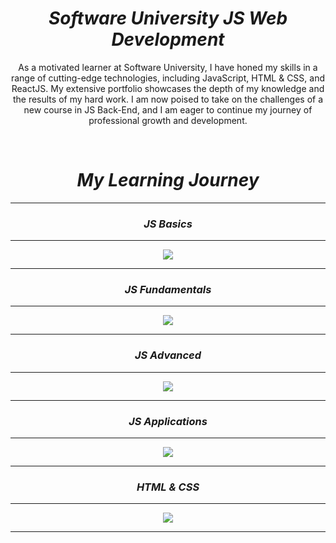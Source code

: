 <h1 align="center"><i>Software University JS Web Development</i></h1>

<p align="center">As a motivated learner at Software University, I have honed my skills in a range of cutting-edge technologies, including JavaScript, HTML & CSS, and ReactJS. My extensive portfolio showcases the depth of my knowledge and the results of my hard work. I am now poised to take on the challenges of a new course in JS Back-End, and I am eager to continue my journey of professional growth and development.
</p>

<br/>

<h1 align="center"><i>My Learning Journey</i></h1>
<hr />
<h3 align="center"><i>JS Basics</i></h3>
<hr />
 <p align="center">
  <a href="https://softuni.bg/certificates/details/116945/0c8b1dd6">
    <img src="./certificates/Programming Basics - September 2021 - Certificate.jpeg" />
  </a>
 <p>
  <hr />
  <h3 align="center"><i>JS Fundamentals</i></h3>
  <hr />
 <p align="center">
  <a href="https://softuni.bg/certificates/details/129612/c0471c72">
    <img src="./certificates/Programming Fundamentals with JS - January 2022 - Certificate.jpeg" />
  </a>
 <p>
    <hr />
     <h3 align="center"><i>JS Advanced</i></h3>
    <hr />
  <p align="center">
  <a href="https://softuni.bg/certificates/details/136483/e5cc5af0">
    <img src="./certificates/JSAdvanced-May-2022 - Certificate.jpeg" />
  </a>
 <p>
    <hr />
        <h3 align="center"><i>JS Applications</i></h3>
    <hr />
 <p align="center">
  <a href="https://softuni.bg/certificates/details/139615/311b5f16">
    <img src="./certificates/JS Applications - June 2022 - Certificate.jpeg" />
  </a>
 <p>
    <hr />
        <h3 align="center"><i>HTML & CSS</i></h3>
    <hr />
  <p align="center">
  <a href="https://softuni.bg/certificates/details/153393/675c46de">
    <img src="./certificates/HTML & CSS - September 2022 - Certificate.jpeg" />
  </a>
 <p>
    <hr />
